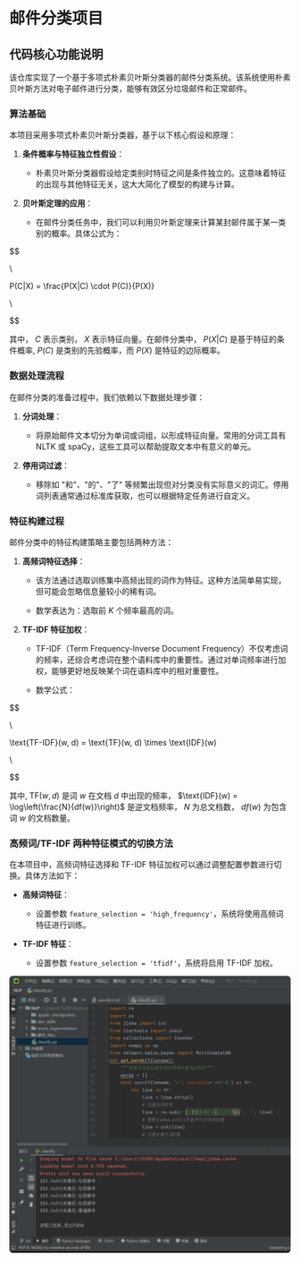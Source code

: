 # 邮件分类项目  

## 代码核心功能说明  

该仓库实现了一个基于多项式朴素贝叶斯分类器的邮件分类系统。该系统使用朴素贝叶斯方法对电子邮件进行分类，能够有效区分垃圾邮件和正常邮件。  

### 算法基础  

本项目采用多项式朴素贝叶斯分类器，基于以下核心假设和原理：  

1. **条件概率与特征独立性假设**：  
   - 朴素贝叶斯分类器假设给定类别时特征之间是条件独立的。这意味着特征的出现与其他特征无关，这大大简化了模型的构建与计算。  
   
2. **贝叶斯定理的应用**：  
   - 在邮件分类任务中，我们可以利用贝叶斯定理来计算某封邮件属于某一类别的概率。具体公式为：  

$$

\

P(C|X) = \frac{P(X|C) \cdot P(C)}{P(X)}

\

$$

  其中， $C$ 表示类别， $X$ 表示特征向量。在邮件分类中， $P(X|C)$ 是基于特征的条件概率, $P(C)$ 是类别的先验概率，而 $P(X)$ 是特征的边际概率。  

### 数据处理流程  

在邮件分类的准备过程中，我们依赖以下数据处理步骤：  

1. **分词处理**：  
   - 将原始邮件文本切分为单词或词组，以形成特征向量。常用的分词工具有 NLTK 或 spaCy，这些工具可以帮助提取文本中有意义的单元。  

2. **停用词过滤**：  
   - 移除如 "和"、"的"、"了" 等频繁出现但对分类没有实际意义的词汇。停用词列表通常通过标准库获取，也可以根据特定任务进行自定义。  

### 特征构建过程  

邮件分类中的特征构建策略主要包括两种方法：  

1. **高频词特征选择**：  
   - 该方法通过选取训练集中高频出现的词作为特征。这种方法简单易实现，但可能会忽略信息量较小的稀有词。  

   - 数学表达为：选取前 $K$ 个频率最高的词。  

2. **TF-IDF 特征加权**：  
   - TF-IDF（Term Frequency-Inverse Document Frequency）不仅考虑词的频率，还综合考虑词在整个语料库中的重要性。通过对单词频率进行加权，能够更好地反映某个词在语料库中的相对重要性。  

   - 数学公式：  

$$

\

\text{TF-IDF}(w, d) = \text{TF}(w, d) \times \text{IDF}(w)  

\

$$

  其中,  $\text{TF}(w, d)$ 是词 $w$ 在文档 $d$ 中出现的频率， $\text{IDF}(w) = \log\left(\frac{N}{df(w)}\right)$ 是逆文档频率， $N$ 为总文档数， $df(w)$ 为包含词  $w$ 的文档数量。  

### 高频词/TF-IDF 两种特征模式的切换方法  

在本项目中，高频词特征选择和 TF-IDF 特征加权可以通过调整配置参数进行切换。具体方法如下：  

- **高频词特征**：  
   - 设置参数 `feature_selection = 'high_frequency'`，系统将使用高频词特征进行训练。  

- **TF-IDF 特征**：  
   - 设置参数 `feature_selection = 'tfidf'`，系统将启用 TF-IDF 加权。  



<img src="https://github.com/chenjingding/GitDemo/blob/master/6.png">                     

